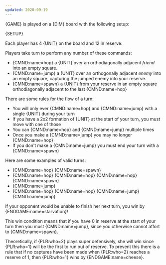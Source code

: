 ```yaml
---
updated: 2020-09-19
---
```


{GAME} is played on a {DIM} board with the following setup:

{SETUP}

Each player has 4 {UNIT} on the board and 12 in reserve.

Players take turn to perform any number of these commands:

- {CMND:name=hop} a {UNIT} over an orthodiagonally adjacent _friend_ into an empty square.
- {CMND:name=jump} a {UNIT} over an orthogonally adjacent _enemy_ into an empty square, capturing the jumped enemy into your reserve.
- {CMND:name=spawn} a {UNIT} from your reserve in an empty square orthodiagonally adjacent to the last {CMND:name=hop}

There are some rules for the flow of a turn:

- You will only ever {CMND:name=hop} and {CMND:name=jump} with a single {UNIT} during your turn
- If you have a 2x2 formation of {UNIT} at the start of your turn, you must move with one of those
- You can {CMND:name=hop} and {CMND:name=jump} multiple times
- Once you make a {CMND:name=jump} you may no longer {CMND:name=hop}
- If you don't make a {CMND:name=jump} you must end your turn with a {CMND:name=spawn}

<div class="md-example">
Here are some examples of valid turns:
<ul>
  <li>{CMND:name=hop} {CMND:name=spawn}</li>
  <li>{CMND:name=hop} {CMND:name=hop} {CMND:name=hop} {CMND:name=spawn}</li>
  <li>{CMND:name=jump}</li>
  <li>{CMND:name=hop} {CMND:name=hop} {CMND:name=jump} {CMND:name=jump}</li>
</ul>

</div>

If your opponent would be unable to finish her next turn, you win by {ENDGAME:name=starvation}!

<div class="md-example">
This win condition means that if you have 0 in reserve at the start of your turn then you must {CMND:name=jump}, since you otherwise cannot affort to {CMND:name=spawn}.
</div>

Theoretically, if {PLR:who=2} plays super defensively, she will win since {PLR:who=1} will be the first to run out of reserve. To prevent this there is a rule that if no captures have been made when {PLR:who=2} reaches a reserve of 1, then {PLR:who=1} wins by {ENDGAME:name=cheese}.
